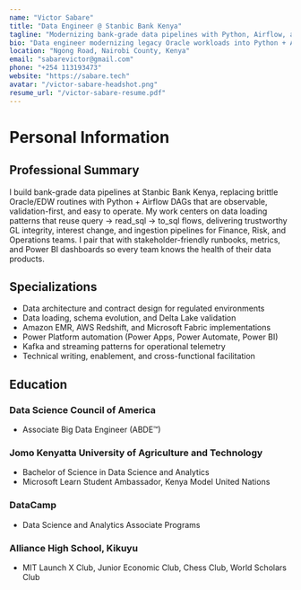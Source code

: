 ```yaml
---
name: "Victor Sabare"
title: "Data Engineer @ Stanbic Bank Kenya"
tagline: "Modernizing bank-grade data pipelines with Python, Airflow, and Delta Lake"
bio: "Data engineer modernizing legacy Oracle workloads into Python + Airflow DAGs that are observable, resilient, and stakeholder-friendly. I design validation-first data loading patterns so Finance, Risk, and Operations teams can trust every metric they ship."
location: "Ngong Road, Nairobi County, Kenya"
email: "sabarevictor@gmail.com"
phone: "+254 113193473"
website: "https://sabare.tech"
avatar: "/victor-sabare-headshot.png"
resume_url: "/victor-sabare-resume.pdf"
---
```


# Personal Information

## Professional Summary

I build bank-grade data pipelines at Stanbic Bank Kenya, replacing brittle Oracle/EDW routines with Python + Airflow DAGs that are observable, validation-first, and easy to operate. My work centers on data loading patterns that reuse query → read_sql → to_sql flows, delivering trustworthy GL integrity, interest change, and ingestion pipelines for Finance, Risk, and Operations teams. I pair that with stakeholder-friendly runbooks, metrics, and Power BI dashboards so every team knows the health of their data products.

## Specializations

- Data architecture and contract design for regulated environments
- Data loading, schema evolution, and Delta Lake validation
- Amazon EMR, AWS Redshift, and Microsoft Fabric implementations
- Power Platform automation (Power Apps, Power Automate, Power BI)
- Kafka and streaming patterns for operational telemetry
- Technical writing, enablement, and cross-functional facilitation

## Education

### Data Science Council of America

- Associate Big Data Engineer (ABDE™)

### Jomo Kenyatta University of Agriculture and Technology

- Bachelor of Science in Data Science and Analytics
- Microsoft Learn Student Ambassador, Kenya Model United Nations

### DataCamp

- Data Science and Analytics Associate Programs

### Alliance High School, Kikuyu

- MIT Launch X Club, Junior Economic Club, Chess Club, World Scholars Club
